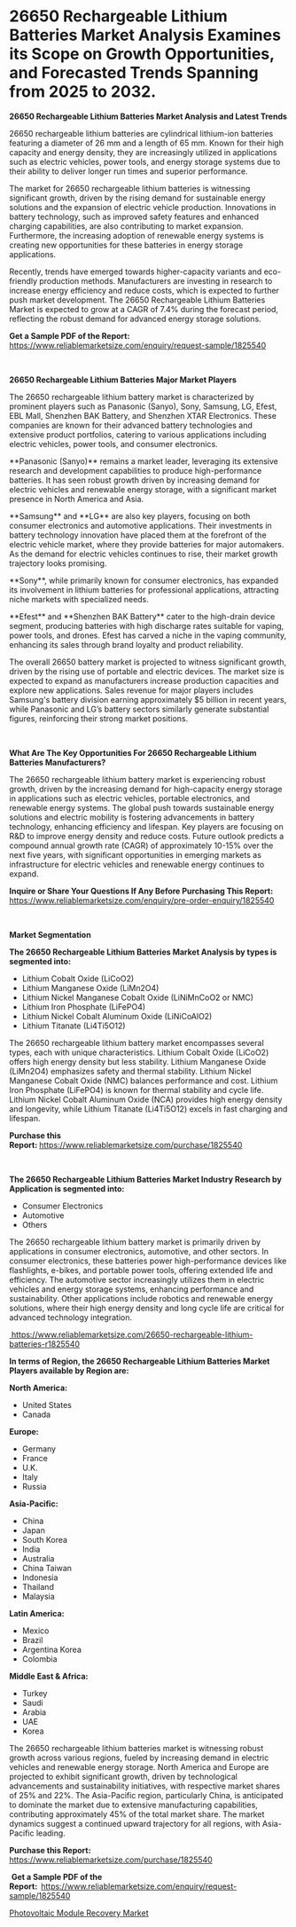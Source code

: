 <p><h1>26650 Rechargeable Lithium Batteries Market Analysis Examines its Scope on Growth Opportunities, and Forecasted Trends Spanning from 2025 to 2032.</h1></p><p><strong>26650 Rechargeable Lithium Batteries Market Analysis and Latest Trends</strong></p>
<p><p>26650 rechargeable lithium batteries are cylindrical lithium-ion batteries featuring a diameter of 26 mm and a length of 65 mm. Known for their high capacity and energy density, they are increasingly utilized in applications such as electric vehicles, power tools, and energy storage systems due to their ability to deliver longer run times and superior performance. </p><p>The market for 26650 rechargeable lithium batteries is witnessing significant growth, driven by the rising demand for sustainable energy solutions and the expansion of electric vehicle production. Innovations in battery technology, such as improved safety features and enhanced charging capabilities, are also contributing to market expansion. Furthermore, the increasing adoption of renewable energy systems is creating new opportunities for these batteries in energy storage applications.</p><p>Recently, trends have emerged towards higher-capacity variants and eco-friendly production methods. Manufacturers are investing in research to increase energy efficiency and reduce costs, which is expected to further push market development. The 26650 Rechargeable Lithium Batteries Market is expected to grow at a CAGR of 7.4% during the forecast period, reflecting the robust demand for advanced energy storage solutions.</p></p>
<p><strong>Get a Sample PDF of the Report:&nbsp;</strong> <a href="https://www.reliablemarketsize.com/enquiry/request-sample/1825540?utm_campaign=3092&utm_medium=2&utm_source=Github&utm_content=ia&utm_term=07042025&utm_id=26650-rechargeable-lithium-batteries">https://www.reliablemarketsize.com/enquiry/request-sample/1825540</a></p>
<p>&nbsp;</p>
<p><strong>26650 Rechargeable Lithium Batteries Major Market Players</strong></p>
<p><p>The 26650 rechargeable lithium battery market is characterized by prominent players such as Panasonic (Sanyo), Sony, Samsung, LG, Efest, EBL Mall, Shenzhen BAK Battery, and Shenzhen XTAR Electronics. These companies are known for their advanced battery technologies and extensive product portfolios, catering to various applications including electric vehicles, power tools, and consumer electronics.</p><p>**Panasonic (Sanyo)** remains a market leader, leveraging its extensive research and development capabilities to produce high-performance batteries. It has seen robust growth driven by increasing demand for electric vehicles and renewable energy storage, with a significant market presence in North America and Asia.</p><p>**Samsung** and **LG** are also key players, focusing on both consumer electronics and automotive applications. Their investments in battery technology innovation have placed them at the forefront of the electric vehicle market, where they provide batteries for major automakers. As the demand for electric vehicles continues to rise, their market growth trajectory looks promising.</p><p>**Sony**, while primarily known for consumer electronics, has expanded its involvement in lithium batteries for professional applications, attracting niche markets with specialized needs. </p><p>**Efest** and **Shenzhen BAK Battery** cater to the high-drain device segment, producing batteries with high discharge rates suitable for vaping, power tools, and drones. Efest has carved a niche in the vaping community, enhancing its sales through brand loyalty and product reliability.</p><p>The overall 26650 battery market is projected to witness significant growth, driven by the rising use of portable and electric devices. The market size is expected to expand as manufacturers increase production capacities and explore new applications. Sales revenue for major players includes Samsung's battery division earning approximately $5 billion in recent years, while Panasonic and LG’s battery sectors similarly generate substantial figures, reinforcing their strong market positions.</p></p>
<p>&nbsp;</p>
<p><strong>What Are The Key Opportunities For 26650 Rechargeable Lithium Batteries Manufacturers?</strong></p>
<p><p>The 26650 rechargeable lithium battery market is experiencing robust growth, driven by the increasing demand for high-capacity energy storage in applications such as electric vehicles, portable electronics, and renewable energy systems. The global push towards sustainable energy solutions and electric mobility is fostering advancements in battery technology, enhancing efficiency and lifespan. Key players are focusing on R&D to improve energy density and reduce costs. Future outlook predicts a compound annual growth rate (CAGR) of approximately 10-15% over the next five years, with significant opportunities in emerging markets as infrastructure for electric vehicles and renewable energy continues to expand.</p></p>
<p><strong>Inquire or Share Your Questions If Any Before Purchasing This Report:</strong> <a href="https://www.reliablemarketsize.com/enquiry/pre-order-enquiry/1825540?utm_campaign=3092&utm_medium=2&utm_source=Github&utm_content=ia&utm_term=07042025&utm_id=26650-rechargeable-lithium-batteries">https://www.reliablemarketsize.com/enquiry/pre-order-enquiry/1825540</a></p>
<p>&nbsp;</p>
<p><strong>Market Segmentation</strong></p>
<p><strong>The 26650 Rechargeable Lithium Batteries Market Analysis by types is segmented into:</strong></p>
<p><ul><li>Lithium Cobalt Oxide (LiCoO2)</li><li>Lithium Manganese Oxide (LiMn2O4)</li><li>Lithium Nickel Manganese Cobalt Oxide (LiNiMnCoO2 or NMC)</li><li>Lithium Iron Phosphate (LiFePO4)</li><li>Lithium Nickel Cobalt Aluminum Oxide (LiNiCoAlO2)</li><li>Lithium Titanate (Li4Ti5O12)</li></ul></p>
<p><p>The 26650 rechargeable lithium battery market encompasses several types, each with unique characteristics. Lithium Cobalt Oxide (LiCoO2) offers high energy density but less stability. Lithium Manganese Oxide (LiMn2O4) emphasizes safety and thermal stability. Lithium Nickel Manganese Cobalt Oxide (NMC) balances performance and cost. Lithium Iron Phosphate (LiFePO4) is known for thermal stability and cycle life. Lithium Nickel Cobalt Aluminum Oxide (NCA) provides high energy density and longevity, while Lithium Titanate (Li4Ti5O12) excels in fast charging and lifespan.</p></p>
<p><strong>Purchase this Report:&nbsp;</strong><a href="https://www.reliablemarketsize.com/purchase/1825540?utm_campaign=3092&utm_medium=2&utm_source=Github&utm_content=ia&utm_term=07042025&utm_id=26650-rechargeable-lithium-batteries">https://www.reliablemarketsize.com/purchase/1825540</a></p>
<p>&nbsp;</p>
<p><strong>The 26650 Rechargeable Lithium Batteries Market Industry Research by Application is segmented into:</strong></p>
<p><ul><li>Consumer Electronics</li><li>Automotive</li><li>Others</li></ul></p>
<p><p>The 26650 rechargeable lithium battery market is primarily driven by applications in consumer electronics, automotive, and other sectors. In consumer electronics, these batteries power high-performance devices like flashlights, e-bikes, and portable power tools, offering extended life and efficiency. The automotive sector increasingly utilizes them in electric vehicles and energy storage systems, enhancing performance and sustainability. Other applications include robotics and renewable energy solutions, where their high energy density and long cycle life are critical for advanced technology integration.</p></p>
<p><a href="https://www.reliablemarketsize.com/26650-rechargeable-lithium-batteries-r1825540?utm_campaign=3092&utm_medium=2&utm_source=Github&utm_content=ia&utm_term=07042025&utm_id=26650-rechargeable-lithium-batteries">&nbsp;https://www.reliablemarketsize.com/26650-rechargeable-lithium-batteries-r1825540</a></p>
<p><strong>In terms of Region, the 26650 Rechargeable Lithium Batteries Market Players available by Region are:</strong></p>
<p>
    <p> <strong> North America: </strong>
        <ul>
            <li>United States</li>
            <li>Canada</li>
        </ul>
        </p> 
    <p> <strong> Europe: </strong>
        <ul>
            <li>Germany</li>
            <li>France</li>
            <li>U.K.</li>
            <li>Italy</li>
            <li>Russia</li>
        </ul>
        </p> 
    <p> <strong> Asia-Pacific: </strong>
        <ul>
            <li>China</li>
            <li>Japan</li>
            <li>South Korea</li>
            <li>India</li>
            <li>Australia</li>
            <li>China Taiwan</li>
            <li>Indonesia</li>
            <li>Thailand</li>
            <li>Malaysia</li>
        </ul>
        </p> 
    <p> <strong> Latin America: </strong>
        <ul>
            <li>Mexico</li>
            <li>Brazil</li>
            <li>Argentina Korea</li>
            <li>Colombia</li>
        </ul>
        </p> 
    <p> <strong> Middle East & Africa: </strong>
        <ul>
            <li>Turkey</li>
            <li>Saudi</li>
            <li>Arabia</li>
            <li>UAE</li>
            <li>Korea</li>
        </ul>
    </p>
    </p>
<p><p>The 26650 rechargeable lithium batteries market is witnessing robust growth across various regions, fueled by increasing demand in electric vehicles and renewable energy storage. North America and Europe are projected to exhibit significant growth, driven by technological advancements and sustainability initiatives, with respective market shares of 25% and 22%. The Asia-Pacific region, particularly China, is anticipated to dominate the market due to extensive manufacturing capabilities, contributing approximately 45% of the total market share. The market dynamics suggest a continued upward trajectory for all regions, with Asia-Pacific leading.</p></p>
<p><strong>Purchase this Report: </strong><a href="https://www.reliablemarketsize.com/purchase/1825540?utm_campaign=3092&utm_medium=2&utm_source=Github&utm_content=ia&utm_term=07042025&utm_id=26650-rechargeable-lithium-batteries">https://www.reliablemarketsize.com/purchase/1825540</a></p>
<p>&nbsp;<strong>Get a Sample PDF of the Report:&nbsp;&nbsp;</strong><a href="https://www.reliablemarketsize.com/enquiry/request-sample/1825540?utm_campaign=3092&utm_medium=2&utm_source=Github&utm_content=ia&utm_term=07042025&utm_id=26650-rechargeable-lithium-batteries">https://www.reliablemarketsize.com/enquiry/request-sample/1825540</a></p>
<p><strong></strong></p>
<p><p><a href="https://github.com/dailyspunj47/Market-Research-Report-List-1/blob/main/photovoltaic-module-recovery-market.md?utm_campaign=3092&utm_medium=2&utm_source=Github&utm_content=ia&utm_term=07042025&utm_id=26650-rechargeable-lithium-batteries">Photovoltaic Module Recovery Market</a></p></p>